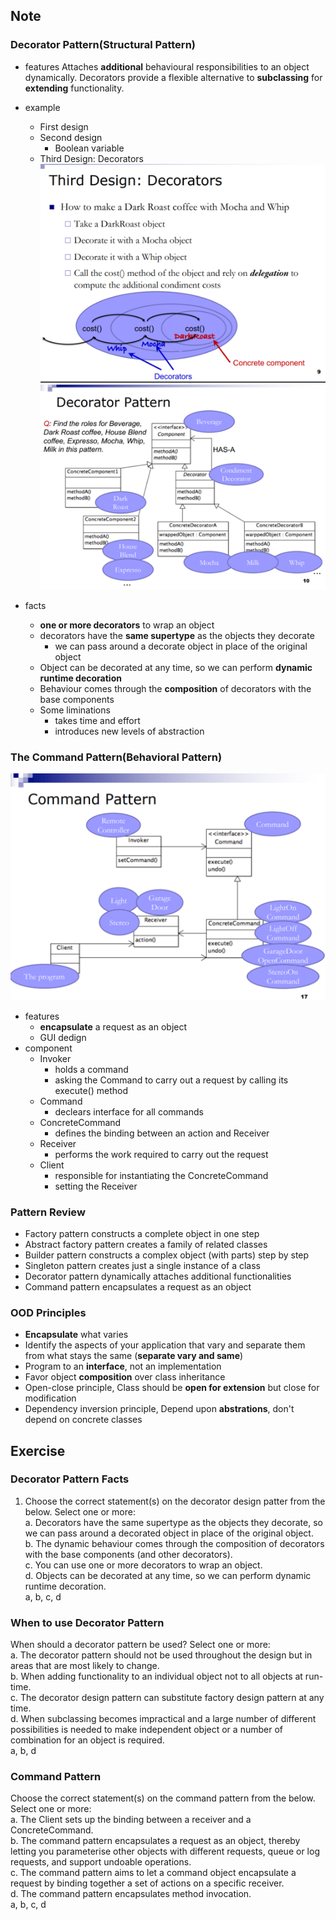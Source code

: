 ## Note
### Decorator Pattern(Structural Pattern)
- features
Attaches **additional** behavioural responsibilities to an object dynamically. Decorators provide a flexible alternative to **subclassing** for **extending** functionality.

- example
	- First design 
	- Second design 
		- Boolean variable
	- Third Design: Decorators
![avatar](https://github.com/kechenkristin/imagesGitHub/blob/main/notes/uni/ecm2414/decoratorP1.png)
![avatar](https://github.com/kechenkristin/imagesGitHub/blob/main/notes/uni/ecm2414/decoratorP2.png)
	
- facts
	- **one or more decorators** to wrap an object
	- decorators have the **same supertype** as the objects they decorate
		- we can pass around a decorate object in place of the original object
	- Object can be decorated at any time, so we can perform **dynamic runtime decoration**
	- Behaviour comes through the **composition** of decorators with the base components 
	- Some liminations
		- takes time and effort
		- introduces new levels of abstraction

### The Command Pattern(Behavioral Pattern)
![avatar](https://github.com/kechenkristin/imagesGitHub/blob/main/notes/uni/ecm2414/commandPattern.png)
- features
	- **encapsulate** a request as an object
	- GUI dedign
- component
	- Invoker
		- holds a command 
		- asking the Command to carry out a request by calling its execute() method
	- Command 
		- declears interface for all commands
	- ConcreteCommand
		- defines the binding between an action and Receiver
	- Receiver
		- performs the work required to carry out the request
	- Client
		- responsible for instantiating the ConcreteCommand
		- setting the Receiver

### Pattern Review
- Factory pattern 
constructs a complete object in one step
- Abstract factory pattern 
creates a family of related classes
- Builder pattern
constructs a complex object (with parts) step by step
- Singleton pattern 
creates just a single instance of a class
- Decorator pattern
dynamically attaches additional functionalities
- Command pattern 
encapsulates a request as an object

### OOD Principles
- **Encapsulate** what varies
- Identify the aspects of your application that vary and separate them from what stays the same (**separate vary and same**)
- Program to an **interface**, not an implementation
- Favor object **composition** over class inheritance
- Open-close principle, Class should be **open for extension** but close for modification
- Dependency inversion principle, Depend upon **abstrations**, don't depend on concrete classes

## Exercise
### Decorator Pattern Facts
1. Choose the correct statement(s) on the decorator design patter from the below. Select one or more:  
a. Decorators have the same supertype as the objects they decorate, so we can pass around a decorated object in place of the original object.  
b. The dynamic behaviour comes through the composition of decorators with the base components (and other decorators).  
c. You can use one or more decorators to wrap an object.  
d. Objects can be decorated at any time, so we can perform dynamic runtime decoration.  
a, b, c, d  

### When to use Decorator Pattern
When should a decorator pattern be used? Select one or more:  
a. The decorator pattern should not be used throughout the design but in areas that are most likely to change.  
b. When adding functionality to an individual object not to all objects at run-time.  
c. The decorator design pattern can substitute factory design pattern at any time.  
d. When subclassing becomes impractical and a large number of different possibilities is needed to make independent object or a number of combination for an object is required.  
a, b, d  

### Command Pattern
Choose the correct statement(s) on the command pattern from the below. Select one or more:  
a. The Client sets up the binding between a receiver and a ConcreteCommand.  
b. The command pattern encapsulates a request as an object, thereby letting you parameterise other objects with different requests, queue or log requests, and support undoable operations.  
c. The command pattern aims to let a command object encapsulate a request by binding together a set of actions on a specific receiver.  
d. The command pattern encapsulates method invocation.  
a, b, c, d
